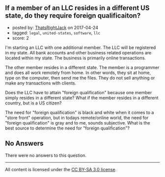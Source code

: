 ## If a member of an LLC resides in a different US state, do they require foreign qualificaiton?

- posted by: [ThatsRightJack](https://stackexchange.com/users/2534757/thatsrightjack) on 2017-04-24
- tagged: `legal`, `united-states`, `software`, `llc`
- score: 2

I'm starting an LLC with one additional member. The LLC will be registered in my state. All bank accounts and other business related operations are located within my state. The business is primarily online transactions.

The other member resides in a different state. The member is a programmer and does all work remotely from home. In other words, they sit at home, type on the computer, then send me the files. They do not sell anything or make any transactions with clients.

Does the LLC have to attain "foreign qualification" because one member simply resides in a different state? What if the member resides in a different country, but is a US citizen?

The need for "foreign qualification" is black and white when it comes to a "store front" operation, but in todays remote/online world, the need for "foreign qualification" is gray and to me, sounds subjective. What is the best source to determine the need for "foreign qualification"?

## No Answers

There were no answers to this question.


---

All content is licensed under the [CC BY-SA 3.0 license](https://creativecommons.org/licenses/by-sa/3.0/).
